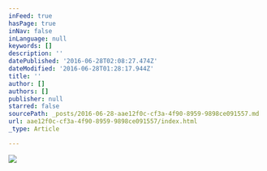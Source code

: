 ```yaml
---
inFeed: true
hasPage: true
inNav: false
inLanguage: null
keywords: []
description: ''
datePublished: '2016-06-28T02:08:27.474Z'
dateModified: '2016-06-28T01:28:17.944Z'
title: ''
author: []
authors: []
publisher: null
starred: false
sourcePath: _posts/2016-06-28-aae12f0c-cf3a-4f90-8959-9898ce091557.md
url: aae12f0c-cf3a-4f90-8959-9898ce091557/index.html
_type: Article

---
```

![](https://the-grid-user-content.s3-us-west-2.amazonaws.com/689ea26a-1af2-46a3-baf1-52fa9cb009de.jpg)